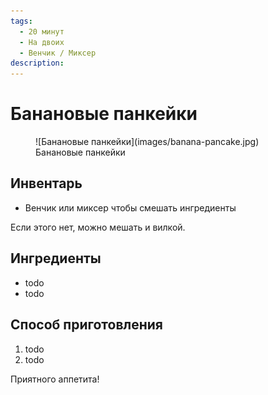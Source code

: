 ```yaml
---
tags:
  - 20 минут
  - На двоих
  - Венчик / Миксер
description:
---
```

# Банановые панкейки

<figure markdown="span">
  ![Банановые панкейки](images/banana-pancake.jpg)
  <figcaption>Банановые панкейки</figcaption>
</figure>

## Инвентарь

- Венчик или миксер чтобы смешать ингредиенты

Если этого нет, можно мешать и вилкой.

## Ингредиенты

- todo
- todo

## Способ приготовления

1. todo
1. todo

Приятного аппетита!